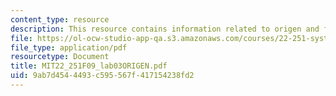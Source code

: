 ```yaml
---
content_type: resource
description: This resource contains information related to origen and fortran.
file: https://ol-ocw-studio-app-qa.s3.amazonaws.com/courses/22-251-systems-analysis-of-the-nuclear-fuel-cycle-fall-2009/9ab7d4544493c595567f417154238fd2_MIT22_251F09_lab03ORIGEN.pdf
file_type: application/pdf
resourcetype: Document
title: MIT22_251F09_lab03ORIGEN.pdf
uid: 9ab7d454-4493-c595-567f-417154238fd2
---
```

